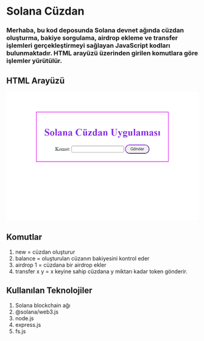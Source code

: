 # Solana Cüzdan

### Merhaba, bu kod deposunda Solana devnet ağında cüzdan oluşturma, bakiye sorgulama, airdrop ekleme ve transfer işlemleri gerçekleştirmeyi sağlayan JavaScript kodları bulunmaktadır. HTML arayüzü üzerinden girilen komutlara göre işlemler yürütülür.

## HTML Arayüzü
![](/images/01.png)

## Komutlar
1. new = cüzdan oluşturur
2. balance = oluşturulan cüzanın bakiyesini kontrol eder
3. airdrop 1 = cüzdana bir airdrop ekler
4. transfer x y = x keyine sahip cüzdana y miktarı kadar token gönderir. 

## Kullanılan Teknolojiler

1. Solana blockchain ağı
1. @solana/web3.js 
2. node.js
3. express.js
4. fs.js
